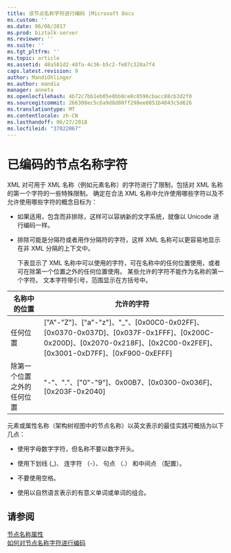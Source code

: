 ```yaml
---
title: 该节点名称字符进行编码 |Microsoft Docs
ms.custom: ''
ms.date: 06/08/2017
ms.prod: biztalk-server
ms.reviewer: ''
ms.suite: ''
ms.tgt_pltfrm: ''
ms.topic: article
ms.assetid: 48a581d2-48fa-4c36-b5c2-fe87c328a7f4
caps.latest.revision: 9
author: MandiOhlinger
ms.author: mandia
manager: anneta
ms.openlocfilehash: 4b72c7bb1eb05e8bb8ce8c0596cbacc88cb3d2f0
ms.sourcegitcommit: 266308ec5c6a9d8d80ff298ee6051b4843c5d626
ms.translationtype: MT
ms.contentlocale: zh-CN
ms.lasthandoff: 06/27/2018
ms.locfileid: "37022067"
---
```

# <a name="which-node-name-characters-get-encoded"></a>已编码的节点名称字符
XML 对可用于 XML 名称（例如元素名称）的字符进行了限制，包括对 XML 名称的第一个字符的一些特殊限制。 确定在合法 XML 名称中允许使用哪些字符以及不允许使用哪些字符的概念目标为：  
  
- 如果适用，包含而非排除，这样可以容纳新的文字系统，就像以 Unicode 进行编码一样。  
  
- 排除可能是分隔符或者用作分隔符的字符，这样 XML 名称可以更容易地显示在非 XML 分隔的上下文中。  
  
  下表显示了 XML 名称中可以使用的字符，可在名称中的任何位置使用，或者可在除第一个位置之外的任何位置使用。 某些允许的字符不能作为名称的第一个字符。 文本字符带引号，范围显示在方括号中。  
  
|名称中的位置|允许的字符|  
|----------------------|------------------------|  
|任何位置|["A"-"Z"]、["a"-"z"]、"_"、[0x00C0-0x02FF]、[0x0370-0x037D]、[0x037F-0x1FFF]、[0x200C-0x200D]、[0x2070-0x218F]、[0x2C00-0x2FEF]、[0x3001-0xD7FF]、[0xF900-0xEFFF]|  
|除第一个位置之外的任何位置|"-"、"."、["0"-"9"]、0x00B7、[0x0300-0x036F]、[0x203F-0x2040]|  
  
 元素或属性名称（架构树视图中的节点名称）以英文表示的最佳实践可概括为以下几点：  
  
-   使用字母数字字符，但名称不要以数字开头。  
  
-   使用下划线 (_)、 连字符 （-）、 句点 （.） 和中间点 （配置）。  
  
-   不要使用空格。  
  
-   使用以自然语言表示的有意义单词或单词的组合。  
  
## <a name="see-also"></a>请参阅  
 [节点名称属性](../core/node-name-property.md)   
 [如何对节点名称字符进行编码](../core/how-node-name-characters-get-encoded.md)